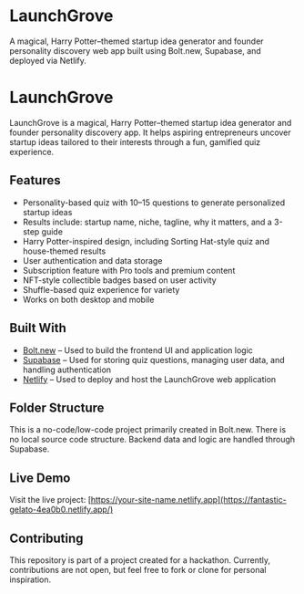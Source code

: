 # LaunchGrove
A magical, Harry Potter–themed startup idea generator and founder personality discovery web app built using Bolt.new, Supabase, and deployed via Netlify.

# LaunchGrove

LaunchGrove is a magical, Harry Potter–themed startup idea generator and founder personality discovery app. It helps aspiring entrepreneurs uncover startup ideas tailored to their interests through a fun, gamified quiz experience.

## Features

- Personality-based quiz with 10–15 questions to generate personalized startup ideas  
- Results include: startup name, niche, tagline, why it matters, and a 3-step guide  
- Harry Potter-inspired design, including Sorting Hat-style quiz and house-themed results  
- User authentication and data storage  
- Subscription feature with Pro tools and premium content  
- NFT-style collectible badges based on user activity  
- Shuffle-based quiz experience for variety  
- Works on both desktop and mobile

## Built With

- [Bolt.new](https://bolt.new) – Used to build the frontend UI and application logic  
- [Supabase](https://supabase.com) – Used for storing quiz questions, managing user data, and handling authentication  
- [Netlify](https://www.netlify.com/) – Used to deploy and host the LaunchGrove web application

## Folder Structure

This is a no-code/low-code project primarily created in Bolt.new. There is no local source code structure. Backend data and logic are handled through Supabase.

## Live Demo

Visit the live project: [https://your-site-name.netlify.app](https://fantastic-gelato-4ea0b0.netlify.app/)

## Contributing

This repository is part of a project created for a hackathon. Currently, contributions are not open, but feel free to fork or clone for personal inspiration.
